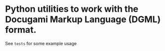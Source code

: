 # Python utilities to work with the Docugami Markup Language (DGML) format.

See `tests` for some example usage
